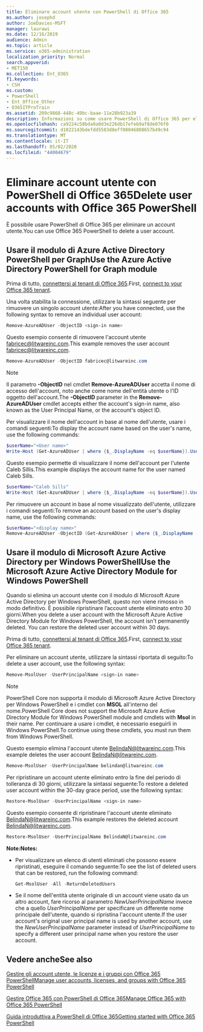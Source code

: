 ```yaml
---
title: Eliminare account utente con PowerShell di Office 365
ms.author: josephd
author: JoeDavies-MSFT
manager: laurawi
ms.date: 12/16/2019
audience: Admin
ms.topic: article
ms.service: o365-administration
localization_priority: Normal
search.appverid:
- MET150
ms.collection: Ent_O365
f1.keywords:
- CSH
ms.custom:
- PowerShell
- Ent_Office_Other
- O365ITProTrain
ms.assetid: 209c9868-448c-49bc-baae-11e28b923a39
description: Informazioni su come usare PowerShell di Office 365 per eliminare gli account utente di Office 365.
ms.openlocfilehash: ca9224c58bda9a0d3e226db17efeb9af8de076f0
ms.sourcegitcommit: d1022143bdefdd5583d8eff08046808657b49c94
ms.translationtype: MT
ms.contentlocale: it-IT
ms.lasthandoff: 05/02/2020
ms.locfileid: "44004679"
---
```

# <a name="delete-user-accounts-with-office-365-powershell"></a><span data-ttu-id="f2eb7-103">Eliminare account utente con PowerShell di Office 365</span><span class="sxs-lookup"><span data-stu-id="f2eb7-103">Delete user accounts with Office 365 PowerShell</span></span>

<span data-ttu-id="f2eb7-104">È possibile usare PowerShell di Office 365 per eliminare un account utente.</span><span class="sxs-lookup"><span data-stu-id="f2eb7-104">You can use Office 365 PowerShell to delete a user account.</span></span>
   
## <a name="use-the-azure-active-directory-powershell-for-graph-module"></a><span data-ttu-id="f2eb7-105">Usare il modulo di Azure Active Directory PowerShell per Graph</span><span class="sxs-lookup"><span data-stu-id="f2eb7-105">Use the Azure Active Directory PowerShell for Graph module</span></span>

<span data-ttu-id="f2eb7-106">Prima di tutto, [connettersi al tenant di Office 365](connect-to-office-365-powershell.md#connect-with-the-azure-active-directory-powershell-for-graph-module).</span><span class="sxs-lookup"><span data-stu-id="f2eb7-106">First, [connect to your Office 365 tenant](connect-to-office-365-powershell.md#connect-with-the-azure-active-directory-powershell-for-graph-module).</span></span>

<span data-ttu-id="f2eb7-107">Una volta stabilita la connessione, utilizzare la sintassi seguente per rimuovere un singolo account utente:</span><span class="sxs-lookup"><span data-stu-id="f2eb7-107">After you have connected, use the following syntax to remove an individual user account:</span></span>
  
```powershell
Remove-AzureADUser -ObjectID <sign-in name>
```

<span data-ttu-id="f2eb7-108">Questo esempio consente di rimuovere l'account utente fabricec@litwareinc.com.</span><span class="sxs-lookup"><span data-stu-id="f2eb7-108">This example removes the user account fabricec@litwareinc.com.</span></span>
  
```powershell
Remove-AzureADUser -ObjectID fabricec@litwareinc.com
```

> [!NOTE]
> <span data-ttu-id="f2eb7-109">Il parametro **-ObjectID** nel cmdlet **Remove-AzureADUser** accetta il nome di accesso dell'account, noto anche come nome dell'entità utente o l'ID oggetto dell'account.</span><span class="sxs-lookup"><span data-stu-id="f2eb7-109">The **-ObjectID** parameter in the **Remove-AzureADUser** cmdlet accepts either the account's sign-in name, also known as the User Principal Name, or the account's object ID.</span></span>
  
<span data-ttu-id="f2eb7-110">Per visualizzare il nome dell'account in base al nome dell'utente, usare i comandi seguenti:</span><span class="sxs-lookup"><span data-stu-id="f2eb7-110">To display the account name based on the user's name, use the following commands:</span></span>
  
```powershell
$userName="<User name>"
Write-Host (Get-AzureADUser | where {$_.DisplayName -eq $userName}).UserPrincipalName
```

<span data-ttu-id="f2eb7-111">Questo esempio permette di visualizzare il nome dell'account per l'utente Caleb Sillis.</span><span class="sxs-lookup"><span data-stu-id="f2eb7-111">This example displays the account name for the user named Caleb Sills.</span></span>
  
```powershell
$userName="Caleb Sills"
Write-Host (Get-AzureADUser | where {$_.DisplayName -eq $userName}).UserPrincipalName
```

<span data-ttu-id="f2eb7-112">Per rimuovere un account in base al nome visualizzato dell'utente, utilizzare i comandi seguenti:</span><span class="sxs-lookup"><span data-stu-id="f2eb7-112">To remove an account based on the user's display name, use the following commands:</span></span>
  
```powershell
$userName="<display name>"
Remove-AzureADUser -ObjectID (Get-AzureADUser | where {$_.DisplayName -eq $userName}).UserPrincipalName
```

## <a name="use-the-microsoft-azure-active-directory-module-for-windows-powershell"></a><span data-ttu-id="f2eb7-113">Usare il modulo di Microsoft Azure Active Directory per Windows PowerShell</span><span class="sxs-lookup"><span data-stu-id="f2eb7-113">Use the Microsoft Azure Active Directory Module for Windows PowerShell</span></span>

<span data-ttu-id="f2eb7-p101">Quando si elimina un account utente con il modulo di Microsoft Azure Active Directory per Windows PowerShell, questo non viene rimosso in modo definitivo. È possibile ripristinare l’account utente eliminato entro 30 giorni.</span><span class="sxs-lookup"><span data-stu-id="f2eb7-p101">When you delete a user account with the Microsoft Azure Active Directory Module for Windows PowerShell, the account isn't permanently deleted. You can restore the deleted user account within 30 days.</span></span>

<span data-ttu-id="f2eb7-116">Prima di tutto, [connettersi al tenant di Office 365](connect-to-office-365-powershell.md#connect-with-the-microsoft-azure-active-directory-module-for-windows-powershell).</span><span class="sxs-lookup"><span data-stu-id="f2eb7-116">First, [connect to your Office 365 tenant](connect-to-office-365-powershell.md#connect-with-the-microsoft-azure-active-directory-module-for-windows-powershell).</span></span>

<span data-ttu-id="f2eb7-117">Per eliminare un account utente, utilizzare la sintassi riportata di seguito:</span><span class="sxs-lookup"><span data-stu-id="f2eb7-117">To delete a user account, use the following syntax:</span></span>
  
```powershell
Remove-MsolUser -UserPrincipalName <sign-in name>
```

>[!Note]
><span data-ttu-id="f2eb7-118">PowerShell Core non supporta il modulo di Microsoft Azure Active Directory per Windows PowerShell e i cmdlet con **MSOL** all'interno del nome.</span><span class="sxs-lookup"><span data-stu-id="f2eb7-118">PowerShell Core does not support the Microsoft Azure Active Directory Module for Windows PowerShell module and cmdlets with **Msol** in their name.</span></span> <span data-ttu-id="f2eb7-119">Per continuare a usare i cmdlet, è necessario eseguirli in Windows PowerShell.</span><span class="sxs-lookup"><span data-stu-id="f2eb7-119">To continue using these cmdlets, you must run them from Windows PowerShell.</span></span>
>

<span data-ttu-id="f2eb7-120">Questo esempio elimina l'account utente BelindaN@litwareinc.com.</span><span class="sxs-lookup"><span data-stu-id="f2eb7-120">This example deletes the user account BelindaN@litwareinc.com.</span></span>
  
```powershell
Remove-MsolUser -UserPrincipalName belindan@litwareinc.com
```

<span data-ttu-id="f2eb7-121">Per ripristinare un account utente eliminato entro la fine del periodo di tolleranza di 30 giorni, utilizzare la sintassi seguente:</span><span class="sxs-lookup"><span data-stu-id="f2eb7-121">To restore a deleted user account within the 30-day grace period, use the following syntax:</span></span>
  
```powershell
Restore-MsolUser -UserPrincipalName <sign-in name>
```

<span data-ttu-id="f2eb7-122">Questo esempio consente di ripristinare l'account utente eliminato BelindaN@litwareinc.com.</span><span class="sxs-lookup"><span data-stu-id="f2eb7-122">This example restores the deleted account BelindaN@litwareinc.com.</span></span>
  
```powershell
Restore-MsolUser -UserPrincipalName BelindaN@litwareinc.com
```

 <span data-ttu-id="f2eb7-123">**Note:**</span><span class="sxs-lookup"><span data-stu-id="f2eb7-123">**Notes:**</span></span>
  
- <span data-ttu-id="f2eb7-124">Per visualizzare un elenco di utenti eliminati che possono essere ripristinati, eseguire il comando seguente:</span><span class="sxs-lookup"><span data-stu-id="f2eb7-124">To see the list of deleted users that can be restored, run the following command:</span></span>
    
  ```powershell
  Get-MsolUser -All -ReturnDeletedUsers
  ```

- <span data-ttu-id="f2eb7-125">Se il nome dell'entità utente originale di un account viene usato da un altro account, fare ricorso al parametro _NewUserPrincipalName_ invece che a quello _UserPrincipalName_ per specificare un differente nome principale dell'utente, quando si ripristina l'account utente.</span><span class="sxs-lookup"><span data-stu-id="f2eb7-125">If the user account's original user principal name is used by another account, use the _NewUserPrincipalName_ parameter instead of _UserPrincipalName_ to specify a different user principal name when you restore the user account.</span></span>


## <a name="see-also"></a><span data-ttu-id="f2eb7-126">Vedere anche</span><span class="sxs-lookup"><span data-stu-id="f2eb7-126">See also</span></span>

[<span data-ttu-id="f2eb7-127">Gestire gli account utente, le licenze e i gruppi con Office 365 PowerShell</span><span class="sxs-lookup"><span data-stu-id="f2eb7-127">Manage user accounts, licenses, and groups with Office 365 PowerShell</span></span>](manage-user-accounts-and-licenses-with-office-365-powershell.md)
  
[<span data-ttu-id="f2eb7-128">Gestire Office 365 con PowerShell di Office 365</span><span class="sxs-lookup"><span data-stu-id="f2eb7-128">Manage Office 365 with Office 365 PowerShell</span></span>](manage-office-365-with-office-365-powershell.md)
  
[<span data-ttu-id="f2eb7-129">Guida introduttiva a PowerShell di Office 365</span><span class="sxs-lookup"><span data-stu-id="f2eb7-129">Getting started with Office 365 PowerShell</span></span>](getting-started-with-office-365-powershell.md)
